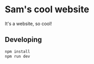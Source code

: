 # Sam's cool website

It's a website, so cool!


## Developing

```bash
npm install
npm run dev
```

